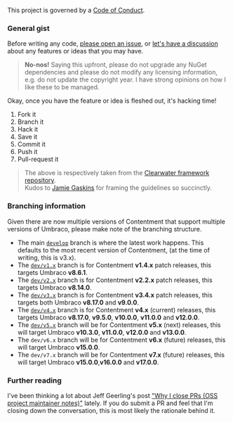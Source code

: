 This project is governed by a [Code of Conduct](CODE_OF_CONDUCT.md).

### General gist

Before writing any code, [please open an issue](https://github.com/leekelleher/umbraco-contentment/issues), or [let's have a discussion](https://github.com/leekelleher/umbraco-contentment/discussions) about any features or ideas that you may have.

> **No-nos!** Saying this upfront, please do not upgrade any NuGet dependencies and please do not modify any licensing information, e.g. do not update the copyright year.
> I have strong opinions on how I like these to be managed.

Okay, once you have the feature or idea is fleshed out, it's hacking time!

1. Fork it
2. Branch it
3. Hack it
4. Save it
5. Commit it
6. Push it
7. Pull-request it

> The above is respectively taken from the [Clearwater framework repository](https://github.com/clearwater-rb/clearwater/blob/master/README.md#contributing).<br>
> Kudos to [Jamie Gaskins](https://github.com/jgaskins) for framing the guidelines so succinctly.


### Branching information

Given there are now multiple versions of Contentment that support multiple versions of Umbraco, please make note of the branching structure.

- The main [`develop`](https://github.com/leekelleher/umbraco-contentment/tree/develop) branch is where the latest work happens. This defaults to the most recent version of Contentment, (at the time of writing, this is v3.x).
- The [`dev/v1.x`](https://github.com/leekelleher/umbraco-contentment/tree/dev/v1.x) branch is for Contentment **v1.4.x** patch releases, this targets Umbraco **v8.6.1**.
- The [`dev/v2.x`](https://github.com/leekelleher/umbraco-contentment/tree/dev/v2.x) branch is for Contentment **v2.2.x** patch releases, this targets Umbraco **v8.14.0**.
- The [`dev/v3.x`](https://github.com/leekelleher/umbraco-contentment/tree/dev/v3.x) branch is for Contentment **v3.4.x** patch releases, this targets both Umbraco **v8.17.0** and **v9.0.0**.
- The [`dev/v4.x`](https://github.com/leekelleher/umbraco-contentment/tree/dev/v4.x) branch is for Contentment **v4.x** (current) releases, this targets Umbraco **v8.17.0**, **v9.5.0**, **v10.0.0**, **v11.0.0** and **v12.0.0**.
- The [`dev/v5.x`](https://github.com/leekelleher/umbraco-contentment/tree/dev/v5.x) branch will be for Contentment **v5.x** (next) releases, this will target Umbraco **v10.3.0**, **v11.0.0**, **v12.0.0** and **v13.0.0**.
- The `dev/v6.x` branch will be for Contentment **v6.x** (future) releases, this will target Umbraco **v15.0.0**.
- The `dev/v7.x` branch will be for Contentment **v7.x** (future) releases, this will target Umbraco **v15.0.0**,**v16.0.0** and **v17.0.0**.


### Further reading

I've been thinking a lot about Jeff Geerling's post ["Why I close PRs (OSS project maintainer notes)"](https://www.jeffgeerling.com/blog/2016/why-i-close-prs-oss-project-maintainer-notes) lately.
If you do submit a PR and feel that I'm closing down the conversation, this is most likely the rationale behind it.

